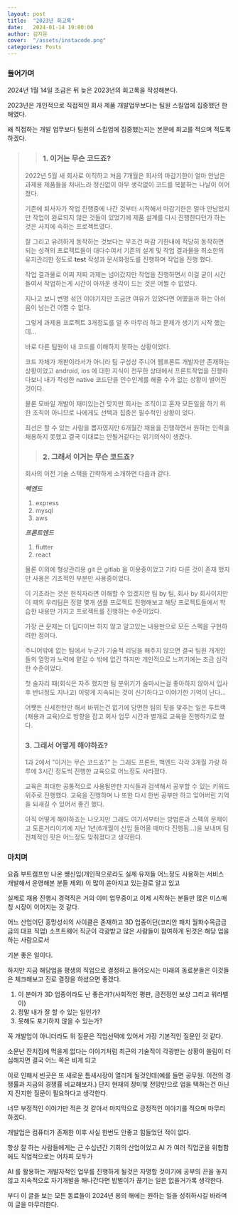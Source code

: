 ```yaml
---
layout: post
title:  "2023년 회고록"
date:   2024-01-14 19:00:00
author: 김지운
cover:  "/assets/instacode.png"
categories: Posts
---
```


### 들어가며

2024년 1월 14일 조금은 뒤 늦은 2023년의 회고록을 작성해본다.

2023년은 개인적으로 직접적인 회사 제품 개발업무보다는 팀원 스킬업에 집중했던 한해였다.

왜 직접하는 개발 업무보다 팀원의 스킬업에 집중했는지는 본문에 회고를 적으며 적도록 하겠다.


>> ### 1. 이거는 무슨 코드죠?
> 2022년 5월 새 회사로 이직하고 처음 7개월은 회사의 마감기한이 얼마 안남은 과제용 제품들을 처내느라 정신없이
> 아무 생각없이 코드를 복붙하는 나날이 이어졌다.
> 
> 기존에 퇴사자가 작업 진행중에 나간 것부터 시작해서 마감기한은 얼마 안남았지만 작업이 완료되지 않은 것들이 있었기에 
> 제품 설계를 다시 진행한다던가 하는 것은 사치에 속하는 프로젝트였다.
> 
> 잘 그리고 유려하게 동작하는 것보다는 무조건 마감 기한내에 적당히 동작하면 되는 성격의 프로젝트들이 대다수여서
> 기존의 설계 및 작업 결과물을 최소한의 유지관리한 정도로 **test** 작성과 문서화정도를 진행하며 작업을 진행 했다.
> 
> 작업 결과물로 어찌 저찌 과제는 넘어갔지만 작업을 진행하면서 이걸 굳이 시간들여서 작업하는게 시간이 아까운 생각이 드는 것은 어쩔 수 없었다.
> 
> 지나고 보니 변명 섞인 이야기지만 조금만 여유가 있었다면 어떘을까 하는 아쉬움이 남는건 어쩔 수 없다.
> 
> 그렇게 과제용 프로젝트 3개정도를 얼 추 마무리 하고 문제가 생기기 시작 했는데...
> 
> 바로 다른 팀원이 내 코드를 이해하지 못하는 상황이었다.
> 
> 코드 자체가 개판이라서가 아니라 팀 구성상 주니어 웹프론트 개발자만 존재하는 상황이었고 android, ios 에 대한 지식이 전무한 상태에서
> 프론트작업을 진행하다보니 내가 작성한 native 코드단을 인수인계를 해줄 수가 없는 상황이 벌어진 것이다.
> 
> 물론 모바일 개발이 재미있는건 맞지만 회사는 조직이고 혼자 모든일을 하기 위한 조직이 아니므로 나에게도 선택과 집중은 필수적인 상황이 었다.
> 
> 최선은 할 수 있는 사람을 뽑자였지만 6개월간 채용을 진행하면서 원하는 인력을 채용하지 못했고 결국 이대로는 안될거같다는 위기의식이 생겼다.
>
>> ### 2. 그래서 이거는 무슨 코드죠? 
> 회사의 이전 기술 스택을 간략하게 소개하면 다음과 같다.
> 
> ***백엔드***
> 1. express
> 2. mysql
> 3. aws
> 
> ***프론트엔드***
> 1. flutter
> 2. react
> 
> 물론 이외에 형상관리용 git 은 gitlab 을 이용중이었고 기타 다른 것이 존재 했지만 사용은 기초적인 부분만 사용중이었다.
> 
> 이 기초라는 것은 현직자라면 이해할 수 있겠지만 팀 by 팀, 회사 by 회사이지만 이 때의 우리팀은 정말 몇개 샘플 프로젝트 진행해보고 
> 해당 프로젝트들에서 학습한 내용만 가지고 프로젝트를 진행하는 수준이었다.
> 
> 가장 큰 문제는 더 딥다이브 하지 않고 알고있는 내용만으로 모든 스펙을 구현하려한 점이다.
> 
> 주니어밖에 없는 팀에서 누군가 기술적 리딩을 해주지 않으면 결국 팀원 개개인들의 열망과 노력에 맡길 수 밖에 없긴 하지만 개인적으로 느끼기에는 조금 심각한 수준이었다.
> 
> 첫 술자리 때(회식은 자주 했지만 팀 분위기가 술마시는걸 좋아하지 않아서 입사 후 반녀정도 지나고) 이렇게 지속되는 것이 신기하다고 이야기한 기억이 난다...
> 
> 어쨋든 신세한탄만 해서 바뀌는건 없기에 당면한 팀의 핏을 맞추는 일은 투트랙(채용과 교육)으로 방향을 잡고 회사 업무 시간과 별개로 교육을 진행하기로 했다.
> 
> ### 3. 그래서 어떻게 해야하죠?
> 
> 1과 2에서 "이거는 무슨 코드죠?" 는 그래도 프론트, 백엔드 각각 3개월 가량 하루에 3시간 정도씩 진행한 교육으로 어느정도 사라졌다.
> 
> 교육은 최대한 공통적으로 사용될만한 지식들과 검색해서 공부할 수 있는 키워드 위주로 진행했다.
> 교육을 진행하며 나 또한 다시 한번 공부만 하고 잊어버린 기억을 되새길 수 있어서 좋긴 했다.
> 
> 아직 어떻게 해야하죠는 나오지만 그래도 여기서부터는 방법론과 스펙의 문제이고 토론거리이기에 지난 1년(6개월이 신입 들어올 때마다 진행됨...)을 보내며
> 팀 전체적인 핏은 어느정도 맞춰졌다고 생각한다.
> 

### 마치며

요즘 부트캠프만 나온 썡신입(개인적으로라도 실제 유저들 어느정도 사용하는 서비스 개발해서 운영해본 분들 제외) 이 많이 쏟아지고 있는걸로 알고 있고

실제로 채용 진행시 경력직은 거의 이미 업무중이고 이제 시작하는 분들만 많은 미스매칭 시장이 이어지는 것 같다.

어느 산업이던 흥망성쇠의 사이클은 존재하고 3D 업종이던(코리안 패치 월화수목금금금의 대표 직업) 소프트웨어 직군이 각광받교 많은 사람들이 참여하게 된것은 해당 업을 하는 사람으로서

기분 좋은 일이다.

하지만 지금 해당업을 평생의 직업으로 결정하고 들어오시는 미래의 동료분들은 이것들은 체크해보고 진로 결정을 하셨으면 좋겠다.

1. 이 분야가 3D 업종이라도 난 좋은가?(사회적인 평판, 금전정인 보상 그리고 워라벨이)
2. 정말 내가 잘 할 수 있는 일인가?
3. 못해도 포기하지 않을 수 있는가?

꼭 개발업이 아니더라도 위 질문은 직업선택에 있어서 가장 기본적인 질문인 것 같다.

소문난 잔치집에 먹을게 없다는 이야기처럼 최근의 기술직이 각광받는 상황이 쏠림이 더 심해지면 결국 어느 쪽은 비게 되고

이로 인해서 빈곳은 또 새로운 틈새시장이 열리게 될것인데(예를 들면 공무원. 이전의 경쟁률과 지금의 경쟁률 비교해보자.) 단지 현재의 장미빛 전망만으로 업을 택하는건 아닌지 진지한 질문이 필요하다고 생각한다.

너무 부정적인 이야기만 적은 것 같아서 마지막으로 긍정적인 이야기를 적으며 마무리 하겠다.

개발업은 컴퓨터가 존재한 이후 사실 한번도 안좋고 힘들었던 적이 없다.

항상 잘 하는 사람들에게는 근 수십년간 기회의 산업이었고 AI 가 여러 직업군을 위협함에도 직업적으로는 어차피 모두가

AI 를 활용하는 개발자적인 업무를 진행하게 될것은 자명할 것이기에 공부의 끈을 놓지 않고 지속적으로 자기개발을 해나간다면 밥벌이가 끊기는 일은 없을거가록 생각한다.

부디 이 글을 보는 모든 동료들이 2024년 용의 해에는 원하는 일을 성취하시길 바라며 이 글을 마무리한다.
